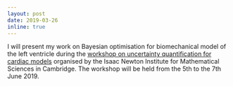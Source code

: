 ```yaml
---
layout: post
date: 2019-03-26
inline: true
---
```

I will present my work on Bayesian optimisation for biomechanical model of the left ventricle during the [workshop on uncertainty quantification for cardiac models](http://www.newton.ac.uk/event/FHTW01) organised by the Isaac Newton Institute for Mathematical Sciences in Cambridge. The workshop will be held from the 5th to the 7th June 2019.    